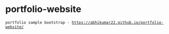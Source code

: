 # portfolio-website
<code>portfolio sample bootstrap - https://abhikumar22.github.io/portfolio-website/</code>
